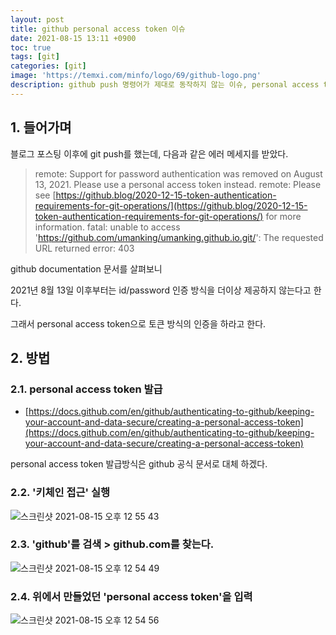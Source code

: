 ```yaml
---
layout: post
title: github personal access token 이슈 
date: 2021-08-15 13:11 +0900
toc: true
tags: [git]
categories: [git]
image: 'https://temxi.com/minfo/logo/69/github-logo.png'
description: github push 명령어가 제대로 동작하지 않는 이슈, personal access token 기반으로 인증이 변경됨
---
```

## 1. 들어가며

블로그 포스팅 이후에 git push를 했는데, 다음과 같은 에러 메세지를 받았다. 

> remote: Support for password authentication was removed on August 13, 2021. Please use a personal access token instead.
> remote: Please see [https://github.blog/2020-12-15-token-authentication-requirements-for-git-operations/](https://github.blog/2020-12-15-token-authentication-requirements-for-git-operations/) for more information.
> fatal: unable to access 'https://github.com/umanking/umanking.github.io.git/': The requested URL returned error: 403

github documentation 문서를 살펴보니

2021년 8월 13일 이후부터는 id/password 인증 방식을 더이상 제공하지 않는다고 한다. 

그래서 personal access token으로 토큰 방식의 인증을 하라고 한다. 



## 2. 방법

### 2.1. personal access token 발급 
- [https://docs.github.com/en/github/authenticating-to-github/keeping-your-account-and-data-secure/creating-a-personal-access-token](https://docs.github.com/en/github/authenticating-to-github/keeping-your-account-and-data-secure/creating-a-personal-access-token)

personal access token 발급방식은 github 공식 문서로 대체 하겠다. 




### 2.2. '키체인 접근' 실행

![스크린샷 2021-08-15 오후 12 55 43](https://user-images.githubusercontent.com/28615416/129466779-86cf48cc-f55f-4ab3-bc7d-accf22031ea7.png)

###  2.3. 'github'를 검색 > github.com를 찾는다.

![스크린샷 2021-08-15 오후 12 54 49](https://user-images.githubusercontent.com/28615416/129466784-5ab9c0e8-5a0e-41c3-9f0d-0f850310aa2a.png)

### 2.4. 위에서 만들었던 'personal access token'을 입력

![스크린샷 2021-08-15 오후 12 54 56](https://user-images.githubusercontent.com/28615416/129466781-c2a4c35a-0805-4936-a3b4-d9a75c28aebf.png)
